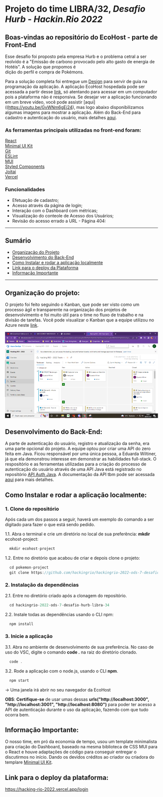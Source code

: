 # Projeto do time LIBRA/32, *Desafio Hurb -  Hackin.Rio 2022*

## Boas-vindas ao repositório do EcoHost - parte de Front-End

Esse desafio foi proposto pela empresa Hurb e o problema cetral a ser reolvido é a "Emissão de carbono provocado pelo alto gasto de energia de Hotéis". A solução que propomos é  
dição do perfil e compra de Pokémons. 

Para a solução completa foi entregue um [Design](https://www.figma.com/file/lvi4bRgLUf50g6he36891R/Hacking.Rio---2022?node-id=0%3A1) para servir de guia na programação da aplicação. A aplicação EcoHost hospedada pode ser acessada a partir desse [link](https://hacking-rio-2022.vercel.app/login), só atentando para acessar em um computador pois a plataforma não é responsiva. Se desejar ver a aplicação funcionando em um breve vídeo, você pode assistir [aqui]((https://youtu.be/GvWNm6gEj24), mas logo abaixo disponibilizamos algumas imagens para mostrar a aplicação. Além do Back-End para cadastro e autenticação do usuário, mais detalhes [aqui](https://github.com/hackingrio/hackingrio-2022-ods-7-desafio-hurb-libra-34/tree/develop).
### As ferramentas principais utilizadas no front-end foram:

[React](https://reactjs.org/)<br>
[Minimal UI Kit](https://github.com/minimal-ui-kit/material-kit-react/)<br>
[Git](https://git-scm.com/)<br>
[ESLint](https://eslint.org/)<br>
[MUI](https://mui.com/pt/)<br>
[Styled Components](https://www.styled-components.com/)<br>
[Joitai](https://jotai.org/)<br>
[Vercel](https://vercel.com/)<br>

### Funcionalidades
- Efetuação de cadastro;
- Acesso através da página de login;
- Interação com o Dashboard com métricas;
- Visualização do conteole de Acesso dos Usuários; 
- Revisão do acesso errado a URL - Página 404:

---

## Sumário

- [Organização do Projeto](#organização-do-projeto)
- [Desenvolvimento do Back-End](#desenvolvimento-do-back-end)
- [Como Instalar e rodar a aplicação localmente](#como-instalar-e-rodar-a-aplicação-localmente)
- [Link para o deploy da Plataforma](#link-para-o-deploy-da-plataforma)
- [Informação Importante](#imformação-importante)

---

## Organização do projeto:

O projeto foi feito seguindo o Kanban, que pode ser visto como um processo ágil e transparente na organização dos projetos de desenvolvimento e foi muito útil para o time no fluxo de trabalho e na divisão de tarefas. Você pode visualizar o Kanban que a equipe utilizou no Azure neste [link](https://t).

<div align="center">
  <img src="./images/azure.png" margin="10px" width="700" alt="azure"/>
</div>

## Desenvolvimento do Back-End:

A parte de autenticação do usuário, registro e atualização da senha, era uma parte opcional do projeto. A equipe optou por criar uma API do zero feita em Java. Ficou responsável por uma única pessoa, a Eduarda Wiltiner, já que ela demonstrou interesse em demonstrar as habilidades full-stack. O respositório e as ferramentas utilizadas para a criação do processo de autenticação do usuário através de uma API Java está registrado no repositório [API Auth Java](https://github.com/dudawiltiner/api-auth-java). A documentação da API tbm pode ser acessada [aqui](https://api-auth-java.herokuapp.com/swagger-ui.html) para mais detalhes.

## Como Instalar e rodar a aplicação localmente:

### 1. Clone do repositório

Após cada um dos passos a seguir, haverá um exemplo do comando a ser digitado para fazer o que está sendo pedido.

1.1. Abra o terminal e crie um diretório no local de sua preferência:
**mkdir** ecohost-project:

```javascript
  mkdir ecohost-project
```

1.2. Entre no diretório que acabou de criar e depois clone o projeto:

```javascript
  cd pokemon-project
  git clone https://github.com/hackingrio/hackingrio-2022-ods-7-desafio-hurb-libra-34.git
```
### 2. Instalação da dependências

2.1. Entre no diretório criado após a clonagem do repositório.

```javascript
  cd hackingrio-2022-ods-7-desafio-hurb-libra-34
```

2.2. Instale todas as dependências usando o CLI npm:

```javascript
  npm install
```

### 3. Inicie a aplicação

3.1. Abra no ambiente de desenvolvimento de sua preferência. No caso de uso do VSC, digite o comando **code .** na raiz do diretório clonado.

```javascript
  code .
```
3.2. Rode a aplicação com o node.js, usando o CLI **npm**.

```javascript
  npm start
```
-> Uma janela irá abrir no seu navegador da EcoHost

**OBS**: **Certifique-se** de usar umas dessas **urls("http://localhost:3000", "http://localhost:3001", "http://localhost:8080")** para poder ter acesso a API de autenticação durante o uso da aplicação, fazendo com que tudo ocorra bem.

## Informação Importante:

O nosso time, em pró da economia de tempo, usou um template minimalista para criação do Dashboard, baseado na mesma biblioteca de CSS MUI para o React e houve adaptações de código para conseguir entregar o discutirmos no início. Dando os devidos créditos ao criador ou criadora do templare [Minimal UI Kit](https://github.com/minimal-ui-kit/material-kit-react).

## Link para o deploy da plataforma:
https://hacking-rio-2022.vercel.app/login



